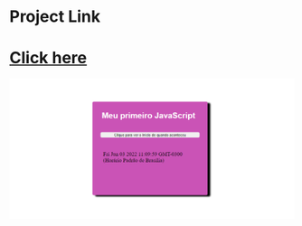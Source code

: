 # Project Link 
# [Click here](https://sanavila.github.io/JS_Css_Display-flex/)

<p align="center"> 
    <img src="https://raw.githubusercontent.com/sanavila/JS_Css_Display-flex/main/img/projeto.png">
</p>